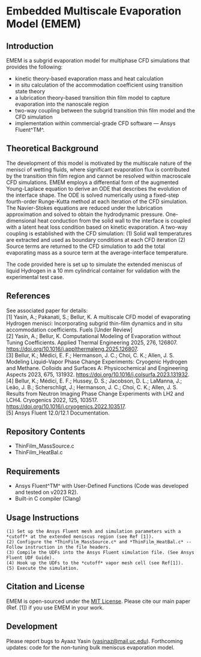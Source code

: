 # Embedded Multiscale Evaporation Model (EMEM)

## Introduction
EMEM is a subgrid evaporation model for multiphase CFD simulations that provides the following:
- kinetic theory-based evaporation mass and heat calculation
- in situ calculation of the accommodation coefficient using transition state theory
- a lubrication theory-based transition thin film model to capture evaporation into the nanoscale region
- two-way coupling between the subgrid transition thin film model and the CFD simulation
- implementation within commercial-grade CFD software — Ansys Fluent^TM^.

## Theoretical Background
The development of this model is motivated by the multiscale nature of the menisci of wetting fluids, where significant evaporation flux is contributed by the transition thin film region and cannot be resolved within macroscale CFD simulations. EMEM employs a differential form of the augmented Young-Laplace equation to derive an ODE that describes the evolution of the interface shape. The ODE is solved numerically using a fixed-step fourth-order Runge-Kutta method at each iteration of the CFD simulation. The Navier-Stokes equations are reduced under the lubrication approximation and solved to obtain the hydrodynamic pressure. One-dimensional heat conduction from the solid wall to the interface is coupled with a latent heat loss condition based on kinetic evaporation. A two-way coupling is established with the CFD simulation: 
    (1) Solid wall temperatures are extracted and used as boundary conditions at each CFD iteration
    (2) Source terms are returned to the CFD simulation to add the total evaporating mass as a source term at the average-interface temperature.

The code provided here is set up to simulate the extended meniscus of liquid Hydrogen in a 10 mm cylindrical container for validation with the experimental test case.

## References
See associated paper for details: <br/>
    [1] Yasin, A.; Pakanati, S.; Bellur, K. A multiscale CFD model of evaporating Hydrogen menisci: Incorporating subgrid thin-film dynamics and in situ accommodation coefficients. Fuels [Under Review]<br/>
    [2] Yasin, A.; Bellur, K. Computational Modeling of Evaporation without Tuning Coefficients. Applied Thermal Engineering 2025, 276, 126807. https://doi.org/10.1016/j.applthermaleng.2025.126807. <br/>
    [3] Bellur, K.; Médici, E. F.; Hermanson, J. C.; Choi, C. K.; Allen, J. S. Modeling Liquid–Vapor Phase Change Experiments: Cryogenic Hydrogen and Methane. Colloids and Surfaces A: Physicochemical and Engineering Aspects 2023, 675, 131932. https://doi.org/10.1016/j.colsurfa.2023.131932. <br/>
    [4] Bellur, K.; Médici, E. F.; Hussey, D. S.; Jacobson, D. L.; LaManna, J.; Leão, J. B.; Scherschligt, J.; Hermanson, J. C.; Choi, C. K.; Allen, J. S. Results from Neutron Imaging Phase Change Experiments with LH2 and LCH4. Cryogenics 2022, 125, 103517. https://doi.org/10.1016/j.cryogenics.2022.103517. <br/>
	[5] Ansys Fluent 12.0/12.1 Documentation. <br/>

## Repository Contents
- ThinFilm_MassSource.c
- ThinFilm_HeatBal.c

## Requirements
- Ansys Fluent^TM^ with User-Defined Functions (Code was developed and tested on v2023 R2).
- Built-in C compiler (Clang)

## Usage Instructions
	(1) Set up the Ansys Fluent mesh and simulation parameters with a *cutoff* at the extended meniscus region (see Ref [1]).
	(2) Configure the *ThinFilm_MassSource.c* and *ThinFilm_HeatBal.c* -- Follow instruction in the file headers.
	(3) Compile the UDFs into the Ansys Fluent simulation file. (See Ansys Fluent UDF Guide).
	(4) Hook up the UDFs to the *cutoff* vapor mesh cell (see Ref[1]).
	(5) Execute the simulation. 

## Citation and License
EMEM is open-sourced under the [MIT License]([url](https://github.com/UC-Lab-For-Interfacial-Dynamics/EMEM/blob/main/LICENSE)).
Please cite our main paper (Ref. [1]) if you use EMEM in your work.

## Development
Please report bugs to Ayaaz Yasin ([yasinaz@mail.uc.edu](mailto:yasinaz@mail.uc.edu)).
Forthcoming updates: code for the non-tuning bulk meniscus evaporation model.


##
